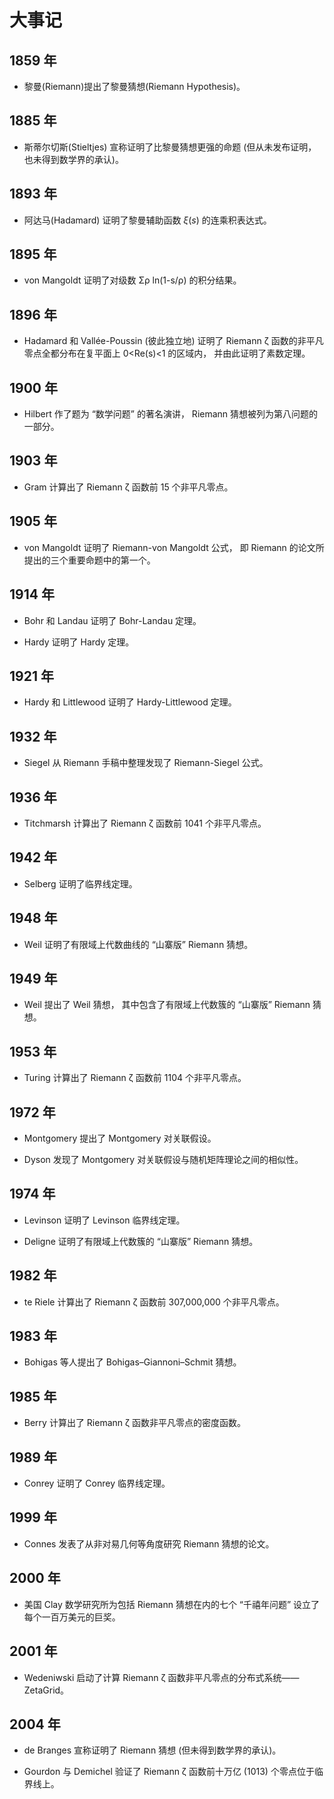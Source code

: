 # 大事记

## 1859 年

- 黎曼(Riemann)提出了黎曼猜想(Riemann Hypothesis)。

## 1885 年

- 斯蒂尔切斯(Stieltjes) 宣称证明了比黎曼猜想更强的命题 (但从未发布证明，也未得到数学界的承认)。

## 1893 年

- 阿达马(Hadamard) 证明了黎曼辅助函数 $\xi(s)$ 的连乘积表达式。

## 1895 年

- von Mangoldt 证明了对级数 Σρ ln(1-s/ρ) 的积分结果。

## 1896 年

- Hadamard 和 Vallée-Poussin (彼此独立地) 证明了 Riemann ζ 函数的非平凡零点全都分布在复平面上 0<Re(s)<1 的区域内， 并由此证明了素数定理。

## 1900 年

- Hilbert 作了题为 “数学问题” 的著名演讲， Riemann 猜想被列为第八问题的一部分。

## 1903 年

- Gram 计算出了 Riemann ζ 函数前 15 个非平凡零点。

## 1905 年

- von Mangoldt 证明了 Riemann-von Mangoldt 公式， 即 Riemann 的论文所提出的三个重要命题中的第一个。

## 1914 年

- Bohr 和 Landau 证明了 Bohr-Landau 定理。

- Hardy 证明了 Hardy 定理。

## 1921 年

- Hardy 和 Littlewood 证明了 Hardy-Littlewood 定理。

## 1932 年

- Siegel 从 Riemann 手稿中整理发现了 Riemann-Siegel 公式。

## 1936 年

- Titchmarsh 计算出了 Riemann ζ 函数前 1041 个非平凡零点。

## 1942 年

- Selberg 证明了临界线定理。

## 1948 年

- Weil 证明了有限域上代数曲线的 “山寨版” Riemann 猜想。

## 1949 年

- Weil 提出了 Weil 猜想， 其中包含了有限域上代数簇的 “山寨版” Riemann 猜想。

## 1953 年

- Turing 计算出了 Riemann ζ 函数前 1104 个非平凡零点。

## 1972 年

- Montgomery 提出了 Montgomery 对关联假设。

- Dyson 发现了 Montgomery 对关联假设与随机矩阵理论之间的相似性。

## 1974 年

- Levinson 证明了 Levinson 临界线定理。

- Deligne 证明了有限域上代数簇的 “山寨版” Riemann 猜想。

## 1982 年

- te Riele 计算出了 Riemann ζ 函数前 307,000,000 个非平凡零点。

## 1983 年

- Bohigas 等人提出了 Bohigas–Giannoni–Schmit 猜想。

## 1985 年

- Berry 计算出了 Riemann ζ 函数非平凡零点的密度函数。

## 1989 年

- Conrey 证明了 Conrey 临界线定理。

## 1999 年

- Connes 发表了从非对易几何等角度研究 Riemann 猜想的论文。

## 2000 年

- 美国 Clay 数学研究所为包括 Riemann 猜想在内的七个 “千禧年问题” 设立了每个一百万美元的巨奖。

## 2001 年

- Wedeniwski 启动了计算 Riemann ζ 函数非平凡零点的分布式系统——ZetaGrid。

## 2004 年

- de Branges 宣称证明了 Riemann 猜想 (但未得到数学界的承认)。

- Gourdon 与 Demichel 验证了 Riemann ζ 函数前十万亿 (1013) 个零点位于临界线上。

